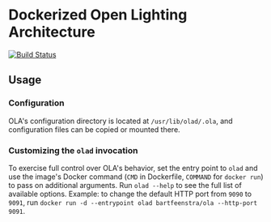 # Dockerized Open Lighting Architecture

[![Build Status](https://travis-ci.org/bartfeenstra/docker-ola.svg?branch=master)](https://travis-ci.org/bartfeenstra/docker-ola)

## Usage

### Configuration
OLA's configuration directory is located at `/usr/lib/olad/.ola`, and configuration files can be copied or mounted
there.

### Customizing the `olad` invocation
To exercise full control over OLA's behavior, set the entry point to `olad` and use the image's Docker command (`CMD` in
Dockerfile, `COMMAND` for `docker run`) to pass on additional arguments. Run `olad --help` to see the full list of 
available options. Example: to change the default HTTP port from `9090` to `9091`, run
`docker run -d --entrypoint olad bartfeenstra/ola --http-port 9091`.
